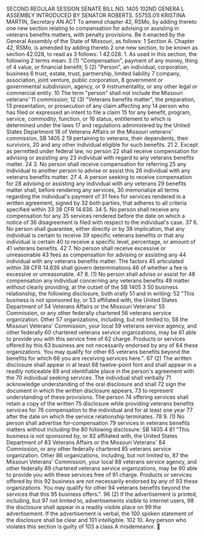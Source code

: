 SECOND REGULAR SESSION
SENATE BILL NO. 1405
102ND GENERA L ASSEMBLY
INTRODUCED BY SENATOR ROBERTS.
5575S.01I KRISTINA MARTIN, Secretary
AN ACT
To amend chapter 42, RSMo, by adding thereto one new section relating to compensation for
advising or assisting in veterans benefits matters, with penalty provisions.
Be it enacted by the General Assembly of the State of Missouri, as follows:
1 Section A. Chapter 42, RSMo, is amended by adding thereto
2 one new section, to be known as section 42.028, to read as
3 follows:
1 42.028. 1. As used in this section, the following
2 terms mean:
3 (1) "Compensation", payment of any money, thing of
4 value, or financial benefit;
5 (2) "Person", an individual, corporation, business
6 trust, estate, trust, partnership, limited liability
7 company, association, joint venture, public corporation,
8 government or governmental subdivision, agency, or
9 instrumentality, or any other legal or commercial entity.
10 The term "person" shall not include the Missouri veterans'
11 commission;
12 (3) "Veterans benefits matter", the preparation,
13 presentation, or prosecution of any claim affecting any
14 person who has filed or expressed an intent to file a claim
15 for any benefit, program, service, commodity, function, or
16 status, entitlement to which is determined under the laws
17 and regulations administered by the United States Department
18 of Veterans Affairs or the Missouri veterans' commission,
SB 1405 2
19 pertaining to veterans, their dependents, their survivors,
20 and any other individual eligible for such benefits.
21 2. Except as permitted under federal law, no person
22 shall receive compensation for advising or assisting any
23 individual with regard to any veterans benefits matter.
24 3. No person shall receive compensation for referring
25 any individual to another person to advise or assist this
26 individual with any veterans benefits matter.
27 4. A person seeking to receive compensation for
28 advising or assisting any individual with any veterans
29 benefits matter shall, before rendering any services,
30 memorialize all terms regarding the individual's payment of
31 fees for services rendered in a written agreement, signed by
32 both parties, that adheres to all criteria specified within
33 38 CFR 14.636.
34 5. No person shall receive any compensation for any
35 services rendered before the date on which a notice of
36 disagreement is filed with respect to the individual's case.
37 6. No person shall guarantee, either directly or by
38 implication, that any individual is certain to receive
39 specific veterans benefits or that any individual is certain
40 to receive a specific level, percentage, or amount of
41 veterans benefits.
42 7. No person shall receive excessive or unreasonable
43 fees as compensation for advising or assisting any
44 individual with any veterans benefits matter. The factors
45 articulated within 38 CFR 14.636 shall govern determinations
46 of whether a fee is excessive or unreasonable.
47 8. (1) No person shall advise or assist for
48 compensation any individual concerning any veterans benefits
49 matter without clearly providing, at the outset of the
SB 1405 3
50 business relationship, the following disclosure, both orally
51 and in writing:
52 "This business is not sponsored by, or
53 affiliated with, the United States Department of
54 Veterans Affairs or the Missouri Veterans'
55 Commission, or any other federally chartered
56 veterans service organization. Other
57 organizations, including, but not limited to,
58 the Missouri Veterans' Commission, your local
59 veterans service agency, and other federally
60 chartered veterans service organizations, may be
61 able to provide you with this service free of
62 charge. Products or services offered by this
63 business are not necessarily endorsed by any of
64 these organizations. You may qualify for other
65 veterans benefits beyond the benefits for which
66 you are receiving services here.".
67 (2) The written disclosure shall appear in at least
68 twelve-point font and shall appear in a readily noticeable
69 and identifiable place in the person's agreement with the
70 individual seeking services. The individual shall verbally
71 acknowledge understanding of the oral disclosure and shall
72 sign the document in which the written disclosure appears,
73 to represent understanding of these provisions. The person
74 offering services shall retain a copy of the written
75 disclosure while providing veterans benefits services for
76 compensation to the individual and for at least one year
77 after the date on which the service relationship terminates.
78 9. (1) No person shall advertise for-compensation
79 services in veterans benefits matters without including the
80 following disclosure:
SB 1405 4
81 "This business is not sponsored by, or
82 affiliated with, the United States Department of
83 Veterans Affairs or the Missouri Veterans'
84 Commission, or any other federally chartered
85 veterans service organization. Other
86 organizations, including, but not limited to,
87 the Missouri Veterans' Commission, your local
88 veterans service agency, and other federally
89 chartered veterans service organizations, may be
90 able to provide you with these services free of
91 charge. Products or services offered by this
92 business are not necessarily endorsed by any of
93 these organizations. You may qualify for other
94 veterans benefits beyond the services that this
95 business offers.".
96 (2) If the advertisement is printed, including, but
97 not limited to, advertisements visible to internet users,
98 the disclosure shall appear in a readily visible place on
99 the advertisement. If the advertisement is verbal, the
100 spoken statement of the disclosure shall be clear and
101 intelligible.
102 10. Any person who violates this section is guilty of
103 a class A misdemeanor.
